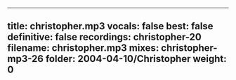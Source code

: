 
---
title: christopher.mp3
vocals: false
best: false
definitive: false
recordings: christopher-20
filename: christopher.mp3
mixes: christopher-mp3-26
folder: 2004-04-10/Christopher
weight: 0
---
